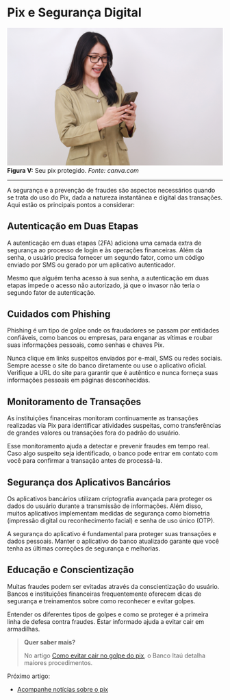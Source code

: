 # Pix e Segurança Digital


![pix-e-protecao](../img/ima-protecao-pix.png)
**Figura V:** Seu pix protegido.
_Fonte: canva.com_

----

A segurança e a prevenção de fraudes são aspectos necessários quando se trata do uso do Pix, dada a natureza instantânea e digital das transações. Aqui estão os principais pontos a considerar:

## Autenticação em Duas Etapas

A autenticação em duas etapas (2FA) adiciona uma camada extra de segurança ao processo de login e às operações financeiras. Além da senha, o usuário precisa fornecer um segundo fator, como um código enviado por SMS ou gerado por um aplicativo autenticador.

Mesmo que alguém tenha acesso à sua senha, a autenticação em duas etapas impede o acesso não autorizado, já que o invasor não teria o segundo fator de autenticação.

## Cuidados com Phishing

Phishing é um tipo de golpe onde os fraudadores se passam por entidades confiáveis, como bancos ou empresas, para enganar as vítimas e roubar suas informações pessoais, como senhas e chaves Pix.

Nunca clique em links suspeitos enviados por e-mail, SMS ou redes sociais. Sempre acesse o site do banco diretamente ou use o aplicativo oficial. Verifique a URL do site para garantir que é autêntico e nunca forneça suas informações pessoais em páginas desconhecidas.

## Monitoramento de Transações

As instituições financeiras monitoram continuamente as transações realizadas via Pix para identificar atividades suspeitas, como transferências de grandes valores ou transações fora do padrão do usuário.

Esse monitoramento ajuda a detectar e prevenir fraudes em tempo real. Caso algo suspeito seja identificado, o banco pode entrar em contato com você para confirmar a transação antes de processá-la.

## Segurança dos Aplicativos Bancários

Os aplicativos bancários utilizam criptografia avançada para proteger os dados do usuário durante a transmissão de informações. Além disso, muitos aplicativos implementam medidas de segurança como biometria (impressão digital ou reconhecimento facial) e senha de uso único (OTP).

A segurança do aplicativo é fundamental para proteger suas transações e dados pessoais. Manter o aplicativo do banco atualizado garante que você tenha as últimas correções de segurança e melhorias.

## Educação e Conscientização

Muitas fraudes podem ser evitadas através da conscientização do usuário. Bancos e instituições financeiras frequentemente oferecem dicas de segurança e treinamentos sobre como reconhecer e evitar golpes.

Entender os diferentes tipos de golpes e como se proteger é a primeira linha de defesa contra fraudes. Estar informado ajuda a evitar cair em armadilhas.

> **Quer saber mais?**
> 
>  No artigo [Como evitar cair no golpe do pix](https://blog.itau.com.br/artigos/como-evitar-cair-no-golpe-do-pix-falso), o Banco Itaú detalha maiores procedimentos.

Próximo artigo:

- [Acompanhe notícias sobre o pix](/text/4-noticias-pix.md)